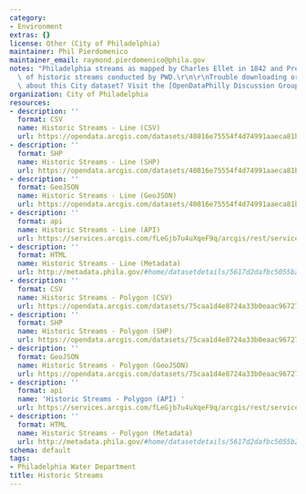```yaml
---
category:
- Environment
extras: {}
license: Other (City of Philadelphia)
maintainer: Phil Pierdomenico
maintainer_email: raymond.pierdomenico@phila.gov
notes: "Philadelphia streams as mapped by Charles Ellet in 1842 and Previous study\
  \ of historic streams conducted by PWD.\r\n\r\nTrouble downloading or have questions\
  \ about this City dataset? Visit the [OpenDataPhilly Discussion Group](http://www.phila.gov/data/discuss/)"
organization: City of Philadelphia
resources:
- description: ''
  format: CSV
  name: Historic Streams - Line (CSV)
  url: https://opendata.arcgis.com/datasets/40816e75554f4d74991aaeca81b5bd26_0.csv
- description: ''
  format: SHP
  name: Historic Streams - Line (SHP)
  url: https://opendata.arcgis.com/datasets/40816e75554f4d74991aaeca81b5bd26_0.zip
- description: ''
  format: GeoJSON
  name: Historic Streams - Line (GeoJSON)
  url: https://opendata.arcgis.com/datasets/40816e75554f4d74991aaeca81b5bd26_0.geojson
- description: ''
  format: api
  name: Historic Streams - Line (API)
  url: https://services.arcgis.com/fLeGjb7u4uXqeF9q/arcgis/rest/services/HistoricStreams_Arc/FeatureServer/0/query?outFields=*&where=1%3D1
- description: ''
  format: HTML
  name: Historic Streams - Line (Metadata)
  url: http://metadata.phila.gov/#home/datasetdetails/5617d2dafbc5055b2b20f416/representationdetails/5617fe4de1618da03c3e12e4/
- description: ''
  format: CSV
  name: Historic Streams - Polygon (CSV)
  url: https://opendata.arcgis.com/datasets/75caa1d4e8724a33b0eaac967271a9d4_0.csv
- description: ''
  format: SHP
  name: Historic Streams - Polygon (SHP)
  url: https://opendata.arcgis.com/datasets/75caa1d4e8724a33b0eaac967271a9d4_0.zip
- description: ''
  format: GeoJSON
  name: Historic Streams - Polygon (GeoJSON)
  url: https://opendata.arcgis.com/datasets/75caa1d4e8724a33b0eaac967271a9d4_0.geojson
- description: ''
  format: api
  name: 'Historic Streams - Polygon (API) '
  url: https://services.arcgis.com/fLeGjb7u4uXqeF9q/arcgis/rest/services/HistoricStreams_Poly/FeatureServer/0/query?outFields=*&where=1%3D1
- description: ''
  format: HTML
  name: Historic Streams - Polygon (Metadata)
  url: http://metadata.phila.gov/#home/datasetdetails/5617d2dafbc5055b2b20f416/representationdetails/5617fea5cf9bd9e60261d92e/
schema: default
tags:
- Philadelphia Water Department
title: Historic Streams
---
```

